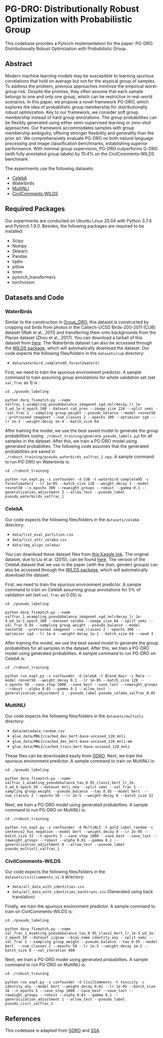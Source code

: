 # PG-DRO: Distributionally Robust Optimization with Probabilistic Group
This codebase provides a Pytorch implementation for the paper: PG-DRO: Distributionally Robust Optimization with Probabilistic Group. 

## Abstract
Modern machine learning models may be susceptible to learning spurious correlations that hold on average but not for the atypical group of samples. To address the problem, previous approaches minimize the empirical worst-group risk. Despite the promise, they often assume that each sample belongs to one and only one group, which can be restrictive in real-world scenarios. In this paper, we propose a novel framework PG-DRO, which explores the idea of probabilistic group membership for distributionally robust optimization. Key to our framework, we consider soft group membership instead of hard group annotations. The group probabilities can be flexibly generated using either semi-supervised learning or zero-shot approaches. Our framework accommodates samples with group membership ambiguity, offering stronger flexibility and generality than the prior art. We comprehensively evaluate PG-DRO on both natural language processing and image classification benchmarks, establishing superior performance. With minimal group supervision, PG-DRO outperforms G-DRO (with fully annotated group labels) by 10.4% on the CivilComments-WILDS benchmark.

The experiments use the following datasets:

- [CelebA](http://mmlab.ie.cuhk.edu.hk/projects/CelebA.html)
- Waterbirds
- [MultiNLI](https://www.nyu.edu/projects/bowman/multinli/)
- [CivilComments-WILDS](https://www.kaggle.com/c/jigsaw-unintended-bias-in-toxicity-classification/data)

## Required Packages
Our experiments are conducted on Ubuntu Linux 20.04 with Python 3.7.4 and Pytorch 1.9.0. Besides, the following packages are required to be installed:

* Scipy
* Numpy
* Sklearn
* Pandas
* tqdm
* pillow
* timm
* pytorch_transformers
* torchvision

## Datasets and Code

### WaterBirds
Similar to the construction in [Group_DRO](https://github.com/kohpangwei/group_DRO), this dataset is constructed by cropping out birds from photos in the Caltech-UCSD Birds-200-2011 (CUB) dataset (Wah et al., 2011) and transferring them onto backgrounds from the Places dataset (Zhou et al., 2017). You can download a tarball of this dataset from [here](https://nlp.stanford.edu/data/dro/waterbird_complete95_forest2water2.tar.gz). The Waterbirds dataset can also be accessed through the [WILDS package](https://github.com/p-lambda/wilds), which will automatically download the dataset. Our code expects the following files/folders in the `datasets/cub` directory:

- `data/waterbird_complete95_forest2water2/`

First, we need to train the spurious environment predictor. A sample command to train assuming group annotations for whole validation set (set `val_frac` as 1) is :

`cd ./pseudo_labeling`

`python darp_fixmatch.py --name valfrac_1_wsampling_pseudobalance_imagenet_sgd_nolrdecay_lr_1e-3_wd_1e-4_epoch_100 --dataset cub_prev --image_size 224 --split semi --val_frac 1 --sampling group_weight --pseudo_balance --model resnet50 --pretrained imagenet --num_classes 2 --epochs 100 --optimizer sgd --lr 1e-3 --weight-decay 1e-4 --batch_size 64`



After training the model, we use the best saved model to generate the group probabilities (using `./robust_training/generate_pseudo_labels.py`) for all samples in the dataset. After this, we train a PG-DRO model using generated probabilties. The following code assumes that the generated probabilities are saved in `./robust_training/pseudo_waterbirds_valfrac_1.npy`. A sample command to run PG-DRO on Waterbirds is:

`cd ./robust_training`

`python run_expt.py -s confounder -d CUB -t waterbird_complete95 -c forest2water2 --lr 1e-05 --batch_size 128 --weight_decay 1 --model resnet50 --n_epochs 300 --reweight_groups --robust --gamma 0.1 --generalization_adjustment 2 --allow_test --pseudo_label pseudo_waterbirds_valfrac_1`

### CelebA

Our code expects the following files/folders in the `datasets/celebA` directory:

- `data/list_eval_partition.csv`
- `data/list_attr_celeba.csv`
- `data/img_align_celeba/`

You can download these dataset files from [this Kaggle link](https://www.kaggle.com/jessicali9530/celeba-dataset). The original dataset, due to Liu et al. (2015), can be found [here](http://mmlab.ie.cuhk.edu.hk/projects/CelebA.html). The version of the CelebA dataset that we use in the paper (with the (hair, gender) groups) can also be accessed through the [WILDS package](https://github.com/p-lambda/wilds), which will automatically download the dataset.


First, we need to train the spurious environment predictor. A sample command to train on CelebA assuming group annotations for 5% of validation set (set `val_frac` as 0.05) is:

`cd ./pseudo_labeling`

`python darp_fixmatch.py --name valfrac_1_wsampling_pseudobalance_imagenet_sgd_nolrdecay_lr_1e-4_wd_1e-1_epoch_300 --dataset celeba --image_size 64 --split semi --val_frac 0.05 --sampling group_weight --pseudo_balance --model resnet50 --pretrained imagenet --num_classes 2 --epochs 300 --optimizer sgd --lr 1e-4 --weight-decay 1e-1 --batch_size 64 --seed 3`


After training the model, we use the best saved model to generate the group probabilities for all samples in the dataset. After this, we train a PG-DRO model using generated probabilties. A sample command to run PG-DRO on CelebA is:

`cd ./robust_training`

`python run_expt.py -s confounder -d CelebA -t Blond_Hair -c Male --model resnet50 --weight_decay 0.1 --lr 1e-05 --batch_size 128 --n_epochs 50 --save_step 1000 --save_best --save_last --reweight_groups --robust --alpha 0.01 --gamma 0.1 --allow_test --generalization_adjustment 1 --pseudo_label pseudo_celeba_valfrac_0.05`


### MultiNLI

Our code expects the following files/folders in the `datasets/multinli` directory:

- `data/metadata_random.csv`
- `glue_data/MNLI/cached_dev_bert-base-uncased_128_mnli`
- `glue_data/MNLI/cached_dev_bert-base-uncased_128_mnli-mm`
- `glue_data/MNLI/cached_train_bert-base-uncased_128_mnli`

These files can be downloaded easily from [GDRO](https://github.com/kohpangwei/group_DRO). 
Next, we train the spurious environment predictor. A sample command to train on MultiNLI is:

`cd ./pseudo_labeling`

`python darp_fixmatch.py --name valfrac_1_wsamling_pseudobalance_tau_0.95_class2_bert_lr_2e-5_wd_0_epoch_50 --dataset mnli_new --split semi --val_frac 1 --sampling group_weight --pseudo_balance --tau 0.95 --model bert  --num_classes 2 --epochs 50 --lr 2e-5 --weight-decay 0 --batch_size 32`

Next, we train a PG-DRO model using generated probabilties. A sample command to run PG-DRO on MultiNLI is:

`cd ./robust_training`

`python run_expt.py -s confounder -d MultiNLI -t gold_label_random -c sentence2_has_negation --model bert --weight_decay 0 --lr 2e-05 --batch_size 32 --n_epochs 3 --save_step 1000 --save_best --save_last --reweight_groups --robust --alpha 0.01 --gamma 0.1 --generalization_adjustment 0 --allow_test --pseudo_label pseudo_multinli_valfrac_1` 

### CivilComments-WILDS

Our code expects the following files/folders in the `datasets/civilcomments_v1.0` directory:

- `data/all_data_with_identities.csv`
- `data/all_data_with_identities_backtrans.csv` (Generated using back translation)
  
Finally, we train the spurious environment predictor. A sample command to train on CivilComments-WILDS is:

`cd ./pseudo_labeling`

`python darp_fixmatch.py --name val_frac_1_wsamling_pseudobalance_tau_0.95_class2_bert_lr_1e-5_wd_1e-2_epoch_50 --dataset jigsaw --bias_name identity_any --split semi --val_frac 1 --sampling group_weight --pseudo_balance --tau 0.95 --model bert  --num_classes 2 --epochs 50 --lr 1e-5 --weight-decay 1e-2 --batch_size 8 --val_iteration 400`

Next, we train a PG-DRO model using generated probabilties. A sample command to run PG-DRO on MultiNLI is:

`cd ./robust_training`

`python run_expt.py -s confounder -d CivilComments -t toxicity -c identity_any --model bert --weight_decay 0.01 --lr 1e-05 --batch_size 16 --n_epochs 5 --save_step 1000 --save_best --save_last --reweight_groups --robust --alpha 0.01 --gamma 0.1 --generalization_adjustment 1 --allow_test --pseudo_label pseudo_civil_valfrac_1`

## References
This codebase is adapted from [GDRO](https://github.com/kohpangwei/group_DRO) and [SSA](https://openreview.net/attachment?id=_F9xpOrqyX9&name=supplementary_material).
